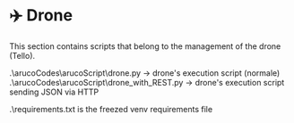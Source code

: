 # ✈️ Drone

This section contains scripts that belong to the management of the drone (Tello).

.\arucoCodes\arucoScript\drone.py  -> drone's execution script (normale)
.\arucoCodes\arucoScript\drone_with_REST.py -> drone's execution script sending JSON via HTTP

.\requirements.txt is the freezed venv requirements file
